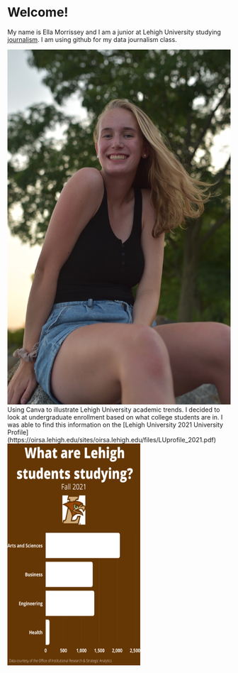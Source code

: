 #  Welcome!
My name is Ella Morrissey and I am a junior at Lehigh University studying [journalism](https://thebrownandwhite.com/). I am using github for my data journalism class.

<img src="https://github.com/ellamorrissey/ellamorrissey.github.io/blob/main/IMG_0031.JPG?raw=true" width="600" height="800" />
Using Canva to illustrate Lehigh University academic trends. 
I decided to look at undergraduate enrollment based on what college students are in. I was able to find this information on the [Lehigh University 2021 University Profile] (https://oirsa.lehigh.edu/sites/oirsa.lehigh.edu/files/LUprofile_2021.pdf)
<img src="https://github.com/ellamorrissey/ellamorrissey.github.io/blob/main/Lehigh%20Fall%202021%20(2).png" width="300" height="500" />
